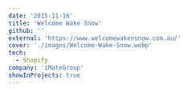 ```yaml
---
date: '2015-11-16'
title: 'Welcome Wake Snow'
github: ''
external: 'https://www.welcomewakensnow.com.au/'
cover: './images/Welcome-Wake-Snow.webp'
tech:
  - Shopify
company: 'iMateGroup'
showInProjects: true
---
```



